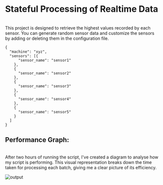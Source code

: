 # **Stateful Processing of Realtime Data**
<br />This project is designed to retrieve the highest values recorded by each sensor.
You can generate random sensor data and  customize the sensors by adding or deleting them in the configuration file.

```
{
  "machine": "xyz",
  "sensors": [{
      "sensor_name": "sensor1"
    },
    {
      "sensor_name": "sensor2"
    },
    {
      "sensor_name": "sensor3"
    },
    {
      "sensor_name": "sensor4"
    },
    {
      "sensor_name": "sensor5"
    }
  ]
}
```
## Performance Graph:
<br />
After two hours of running the script, I've created a diagram to analyse how my script is performing. This visual representation breaks down the time taken for processing each batch, giving me a clear picture of its efficiency.

![output](https://github.com/w-saeed/Pyspark-Stateful-Streaming/assets/28221354/7fa2b578-5898-4604-939e-17606a0bd766)

